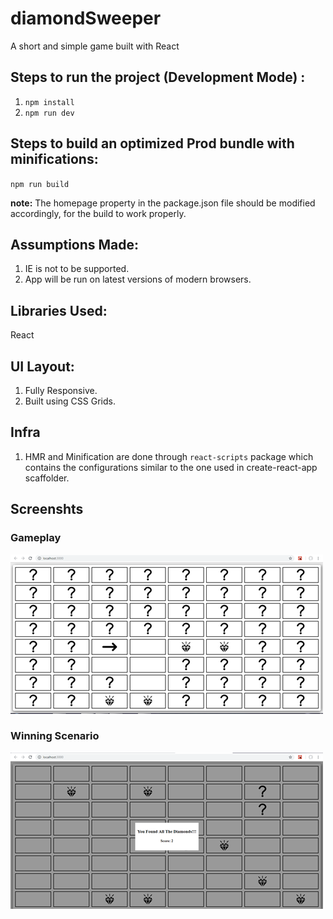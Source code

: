 # diamondSweeper
A short and simple game built with React

## Steps to run the project (Development Mode) :
1. `npm install`
2. `npm run dev`

## Steps to build an optimized Prod bundle with minifications:
`npm run build`

**note:** The homepage property in the package.json file should be modified accordingly, for the build to work properly.


## Assumptions Made:
1. IE is not to be supported.
2. App will be run on latest versions of modern browsers.

## Libraries Used:
React

## UI Layout:
1. Fully Responsive.
2. Built using CSS Grids.

## Infra
1. HMR and Minification are done through `react-scripts` package which contains the configurations similar to the one used in create-react-app scaffolder.

## Screenshts
### Gameplay
<img src="readmeImages/shot1.png">

### Winning Scenario
<img src="readmeImages/shot2.png">
